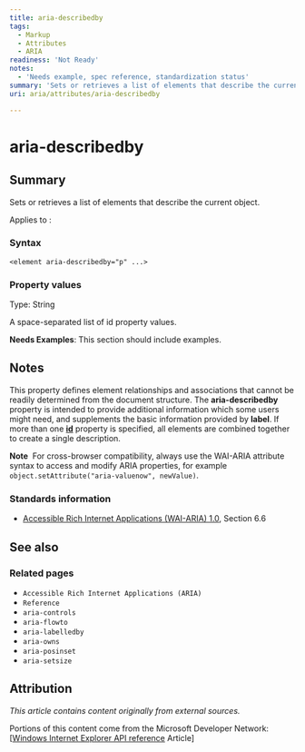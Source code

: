 ```yaml
---
title: aria-describedby
tags:
  - Markup
  - Attributes
  - ARIA
readiness: 'Not Ready'
notes:
  - 'Needs example, spec reference, standardization status'
summary: 'Sets or retrieves a list of elements that describe the current object.'
uri: aria/attributes/aria-describedby

---
```

# aria-describedby

## Summary

Sets or retrieves a list of elements that describe the current object.

Applies to
:

### Syntax

``` {.html}
<element aria-describedby="p" ...>
```

### Property values

Type: String

A space-separated list of id property values.

**Needs Examples**: This section should include examples.

## Notes

This property defines element relationships and associations that cannot be readily determined from the document structure. The **aria-describedby** property is intended to provide additional information which some users might need, and supplements the basic information provided by **label**. If more than one [**id**](/html/attributes/id) property is specified, all elements are combined together to create a single description.

**Note**  For cross-browser compatibility, always use the WAI-ARIA attribute syntax to access and modify ARIA properties, for example `object.setAttribute("aria-valuenow", newValue)`.

### Standards information

-   [Accessible Rich Internet Applications (WAI-ARIA) 1.0](http://go.microsoft.com/fwlink/p/?linkid=203793), Section 6.6

## See also

### Related pages

-   `Accessible Rich Internet Applications (ARIA)`
-   `Reference`
-   `aria-controls`
-   `aria-flowto`
-   `aria-labelledby`
-   `aria-owns`
-   `aria-posinset`
-   `aria-setsize`

## Attribution

*This article contains content originally from external sources.*

Portions of this content come from the Microsoft Developer Network: [[Windows Internet Explorer API reference](http://msdn.microsoft.com/en-us/library/ie/hh828809%28v=vs.85%29.aspx) Article]

